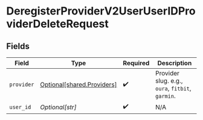 # DeregisterProviderV2UserUserIDProviderDeleteRequest


## Fields

| Field                                                              | Type                                                               | Required                                                           | Description                                                        |
| ------------------------------------------------------------------ | ------------------------------------------------------------------ | ------------------------------------------------------------------ | ------------------------------------------------------------------ |
| `provider`                                                         | [Optional[shared.Providers]](undefined/models/shared/providers.md) | :heavy_check_mark:                                                 | Provider slug. e.g., `oura`, `fitbit`, `garmin`.                   |
| `user_id`                                                          | *Optional[str]*                                                    | :heavy_check_mark:                                                 | N/A                                                                |